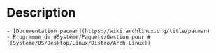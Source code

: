 # Description
	- [Documentation pacman](https://wiki.archlinux.org/title/pacman)
	- Programme de #Système/Paquets/Gestion pour #[[Système/OS/Desktop/Linux/Distro/Arch Linux]]